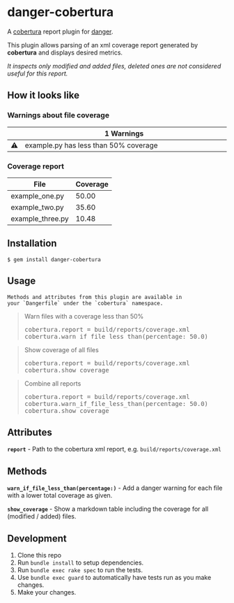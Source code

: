# danger-cobertura

A [cobertura](http://cobertura.github.io/cobertura/) report plugin for [danger](https://danger.systems/ruby).

This plugin allows parsing of an xml coverage report generated by __cobertura__ and displays desired metrics.

_It inspects only modified and added files, deleted ones are not considered useful for this report._

## How it looks like
### Warnings about file coverage
<table>
  <thead>
    <tr>
      <th width="50"></th>
      <th width="100%">
          1 Warnings
      </th>
    </tr>
  </thead>
  <tbody>
    <tr>
      <td><g-emoji alias="warning" fallback-src="https://assets-cdn.github.com/images/icons/emoji/unicode/26a0.png">⚠️</g-emoji></td>
      <td>example.py has less than 50% coverage</td>
    </tr>
  </tbody>
</table>

### Coverage report

File | Coverage
-----|-----
example_one.py | 50.00
example_two.py | 35.60
example_three.py | 10.48


## Installation

    $ gem install danger-cobertura

## Usage

    Methods and attributes from this plugin are available in
    your `Dangerfile` under the `cobertura` namespace.

<blockquote>Warn files with a coverage less than 50%
<pre>
cobertura.report = build/reports/coverage.xml
cobertura.warn_if_file_less_than(percentage: 50.0)
</pre>
</blockquote>    

<blockquote>Show coverage of all files 
<pre>
cobertura.report = build/reports/coverage.xml
cobertura.show_coverage
</pre>
</blockquote>   

<blockquote>Combine all reports 
<pre>
cobertura.report = build/reports/coverage.xml
cobertura.warn_if_file_less_than(percentage: 50.0)
cobertura.show_coverage
</pre>
</blockquote>  

## Attributes

__`report`__ - Path to the cobertura xml report, e.g. `build/reports/coverage.xml`

## Methods

__`warn_if_file_less_than(percentage:)`__ - Add a danger warning for each file with a lower total coverage as given.

__`show_coverage`__ - Show a markdown table including the coverage for all (modified / added) files.

## Development

1. Clone this repo
2. Run `bundle install` to setup dependencies.
3. Run `bundle exec rake spec` to run the tests.
4. Use `bundle exec guard` to automatically have tests run as you make changes.
5. Make your changes.
